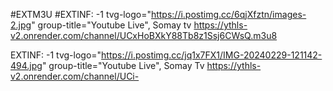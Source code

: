 #EXTM3U 
#EXTINF: -1 tvg-logo="https://i.postimg.cc/6qjXfztn/images-2.jpg" group-title="Youtube Live", Somay tv https://ythls-v2.onrender.com/channel/UCxHoBXkY88Tb8z1Ssj6CWsQ.m3u8


EXTINF: -1 tvg-logo="https://i.postimg.cc/jq1x7FX1/IMG-20240229-121142-494.jpg" group-title="Youtube Live", Somay Tv
https://ythls-v2.onrender.com/channel/UCi-
